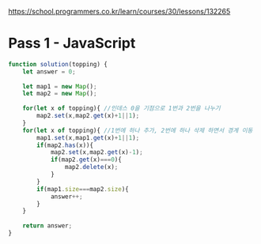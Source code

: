 https://school.programmers.co.kr/learn/courses/30/lessons/132265

# Pass 1 - JavaScript
~~~javascript
function solution(topping) {
    let answer = 0;
    
    let map1 = new Map();
    let map2 = new Map();
    
    for(let x of topping){ //인데스 0을 기점으로 1번과 2번을 나누기
        map2.set(x,map2.get(x)+1||1);
    }
    for(let x of topping){ //1번에 하나 추가, 2번에 하나 삭제 하면서 경계 이동
        map1.set(x,map1.get(x)+1||1);
        if(map2.has(x)){
            map2.set(x,map2.get(x)-1);
            if(map2.get(x)===0){
                map2.delete(x);
            }
        }
        if(map1.size===map2.size){
            answer++;
        }
    }
    
    return answer;
}
~~~
